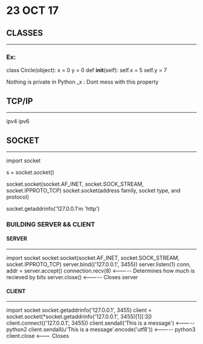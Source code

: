 # 23 OCT 17
## CLASSES
-----------

### Ex:

class Circle(object):
    x = 0
    y = 0
    def __init__(self):
        self.x = 5
        self.y = 7



Nothing is private in Python
_x : Dont mess with this property

## TCP/IP
---------------
ipv4
ipv6
## SOCKET
---------------

import socket

s = socket.socket()

socket.socket(socket.AF_INET, socket.SOCK_STREAM, socket.IPPROTO_TCP)
socket.socket(address family, socket type, and protocol)

socket.getaddrinfo('127.0.0.1'm 'http')

### BUILDING SERVER && CLIENT
#### SERVER
---------------
import socket
socket.socket(socket.AF_INET, socket.SOCK_STREAM, socket.IPPROTO_TCP)
server.bind(('127.0.0.1', 3455))
server.listen(1)
conn, addr = server.accept()
connection.recv(8) <----- Determines how much is recieved by bits
server.close() <----- Closes server

#### CLIENT
---------------
import socket
socket.getaddrinfo('127.0.0.1', 3455)
client = socket.socket(*socket.getaddrinfo('127.0.0.1', 3455)[1][:3])
client.connect(('127.0.0.1', 3455))
client.sendall('This is a message') <----- python2
client.sendall(u'This is a message'.encode('utf8')) <----- python3
client.close <--- Closes














